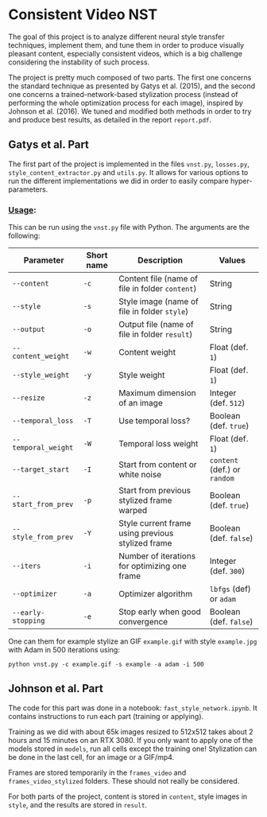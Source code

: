 # Consistent Video NST

The goal of this project is to analyze different neural style transfer techniques, implement them, and tune them in order to produce visually pleasant content, especially consistent videos, which is a big challenge considering the instability of such process.

The project is pretty much composed of two parts. The first one concerns the standard technique as presented by Gatys et al. (2015), and the second one concerns a trained-network-based stylization process (instead of performing the whole optimization process for each image), inspired by Johnson et al. (2016). We tuned and modified both methods in order to try and produce best results, as detailed in the report `report.pdf`.

## Gatys et al. Part

The first part of the project is implemented in the files `vnst.py`, `losses.py`, `style_content_extractor.py` and `utils.py`. It allows for various options to run the different implementations we did in order to easily compare hyper-parameters.

###  <ins>Usage</ins>:

This can be run using the `vnst.py` file with Python. The arguments are the following:

| Parameter   | Short name  | Description | Values |
| ----------- | ----------- | ----------- | ----------- |
| `--content` | `-c` | Content file (name of file in folder `content`) | String |
| `--style` | `-s` | Style image (name of file in folder `style`) | String |
| `--output` | `-o` | Output file (name of file in folder `result`) | String |
| `--content_weight` | `-w` | Content weight | Float (def. `1`) |
| `--style_weight` | `-y` | Style weight | Float (def. `1`) |
| `--resize` | `-z` | Maximum dimension of an image | Integer (def. `512`) |
| `--temporal_loss` | `-T` | Use temporal loss? | Boolean (def. `true`) |
| `--temporal_weight` | `-W` | Temporal loss weight | Float (def. `1`) |
| `--target_start` | `-I` | Start from content or white noise | `content` (def.) or `random` |
| `--start_from_prev` | `-p` | Start from previous stylized frame warped | Boolean (def. `true`) |
| `--style_from_prev` | `-Y` | Style current frame using previous stylized frame | Boolean (def. `false`) |
| `--iters` | `-i` | Number of iterations for optimizing one frame | Integer (def. `300`) |
| `--optimizer` | `-a` | Optimizer algorithm | `lbfgs` (def) or `adam` |
| `--early-stopping` | `-e` | Stop early when good convergence | Boolean (def. `false`) |

One can them for example stylize an GIF `example.gif` with style `example.jpg` with Adam in 500 iterations using:

`python vnst.py -c example.gif -s example -a adam -i 500`

## Johnson et al. Part

The code for this part was done in a notebook: `fast_style_network.ipynb`. It contains instructions to run each part (training or applying).

Training as we did with about 65k images resized to 512x512 takes about 2 hours and 15 minutes on an RTX 3080. If you only want to apply one of the models stored in `models`, run all cells except the training one! Stylization can be done in the last cell, for an image or a GIF/mp4.

Frames are stored temporarily in the `frames_video` and `frames_video_stylized` folders. These should not really be considered.

For both parts of the project, content is stored in `content`, style images in `style`, and the results are stored in `result`.